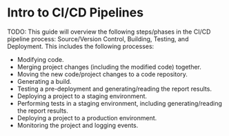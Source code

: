 # Intro to CI/CD Pipelines
TODO: This guide will overview the following steps/phases in the CI/CD pipeline process: Source/Version Control, Building, Testing, and Deployment. This includes the following processes:
  
* Modifying code.
* Merging project changes (including the modified code) together.
* Moving the new code/project changes to a code repository.
* Generating a build.
* Testing a pre-deployment and generating/reading the report results.
* Deploying a project to a staging environment.
* Performing tests in a staging environment, including generating/reading the report results.
* Deploying a project to a production environment.
* Monitoring the project and logging events.
